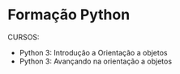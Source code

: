 # Formação Python

CURSOS:
* Python 3: Introdução a Orientação a objetos
* Python 3: Avançando na orientação a objetos

